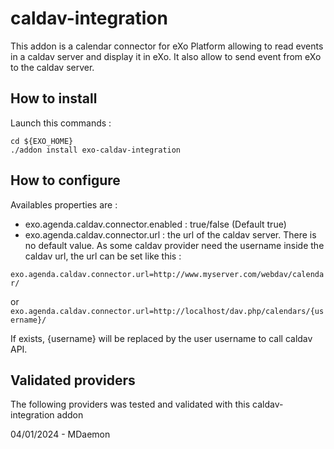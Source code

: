 # caldav-integration

This addon is a calendar connector for eXo Platform allowing to read events in a caldav server and display it in eXo. 
It also allow to send event from eXo to the caldav server.
## How to install
Launch this commands :
```
cd ${EXO_HOME}
./addon install exo-caldav-integration
```

## How to configure

Availables properties are :

- exo.agenda.caldav.connector.enabled : true/false (Default true)
- exo.agenda.caldav.connector.url : the url of the caldav server. There is no default value. As some caldav provider need the username inside the caldav url, the url can be set like this : 

`exo.agenda.caldav.connector.url=http://www.myserver.com/webdav/calendar/`

or
`exo.agenda.caldav.connector.url=http://localhost/dav.php/calendars/{username}/`

If exists, {username} will be replaced by the user username to call caldav API. 


## Validated providers
The following providers was tested and validated with this caldav-integration addon

04/01/2024 - MDaemon
